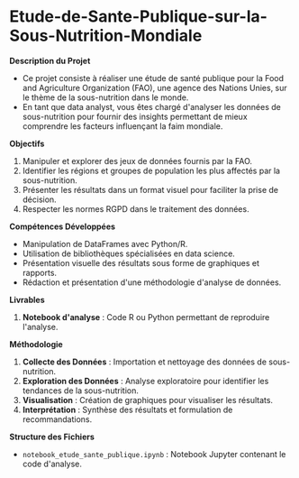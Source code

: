 # Etude-de-Sante-Publique-sur-la-Sous-Nutrition-Mondiale

**Description du Projet**  

- Ce projet consiste à réaliser une étude de santé publique pour la Food and Agriculture Organization (FAO), une agence des Nations Unies, sur le thème de la sous-nutrition dans le monde.
- En tant que data analyst, vous êtes chargé d'analyser les données de sous-nutrition pour fournir des insights permettant de mieux comprendre les facteurs influençant la faim mondiale.

**Objectifs**  
1. Manipuler et explorer des jeux de données fournis par la FAO.
2. Identifier les régions et groupes de population les plus affectés par la sous-nutrition.
3. Présenter les résultats dans un format visuel pour faciliter la prise de décision.
4. Respecter les normes RGPD dans le traitement des données.

**Compétences Développées**  
- Manipulation de DataFrames avec Python/R.
- Utilisation de bibliothèques spécialisées en data science.
- Présentation visuelle des résultats sous forme de graphiques et rapports.
- Rédaction et présentation d'une méthodologie d'analyse de données.

**Livrables**  
1. **Notebook d'analyse** : Code R ou Python permettant de reproduire l'analyse.

**Méthodologie**  
1. **Collecte des Données** : Importation et nettoyage des données de sous-nutrition.
2. **Exploration des Données** : Analyse exploratoire pour identifier les tendances de la sous-nutrition.
3. **Visualisation** : Création de graphiques pour visualiser les résultats.
4. **Interprétation** : Synthèse des résultats et formulation de recommandations.

**Structure des Fichiers**
- `notebook_etude_sante_publique.ipynb` : Notebook Jupyter contenant le code d'analyse.

